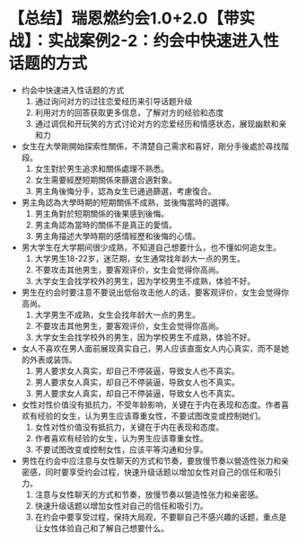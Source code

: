# 【总结】瑞恩燃约会1.0+2.0【带实战】：实战案例2-2：约会中快速进入性话题的方式

-   约会中快速进入性话题的方式
    1.  通过询问对方的过往恋爱经历来引导话题升级
    2.  利用对方的回答获取更多信息，了解对方的经验和态度
    3.  通过调侃和开玩笑的方式讨论对方的恋爱经历和情感状态，展现幽默和亲和力
-   女生在大學剛開始探索性關係，不清楚自己需求和喜好，剛分手後處於尋找階段。
    1.  女生對於男生追求和關係處理不熟悉。
    2.  女生需要經歷短期關係來篩選合適對象。
    3.  男主角後悔分手，認為女生已通過篩選，考慮復合。
-   男主角認為大學時期的短期關係不成熟，並後悔當時的選擇。
    1.  男主角對於短期關係的後果感到後悔。
    2.  男主角認為當時的關係不是真正的愛情。
    3.  男主角描述大學時期的感情經歷和後悔的心情。
-   男大学生在大学期间很少成熟，不知道自己想要什么，也不懂如何追女生。
    1.  大学男生18-22岁，迷茫期，女生通常找年龄大一点的男生。
    2.  不要攻击其他男生，要客观评价，女生会觉得你高尚。
    3.  大学女生会找学校外的男生，因为学校男生不成熟，体验不好。
-   男生在约会时要注意不要说出低俗攻击他人的话，要客观评价，女生会觉得你高尚。
    1.  大学男生不成熟，女生会找年龄大一点的男生。
    2.  不要攻击其他男生，要客观评价，女生会觉得你高尚。
    3.  大学女生会找学校外的男生，因为学校男生不成熟，体验不好。
-   女人不喜欢在男人面前展现真实自己，男人应该直面女人内心真实，而不是她的外表或装饰。
    1.  男人要求女人真实，却自己不停装逼，导致女人也不真实。
    2.  男人要求女人真实，却自己不停装逼，导致女人也不真实。
    3.  男人要求女人真实，却自己不停装逼，导致女人也不真实。
-   女性对性价值没有抵抗力，不受年龄影响，关键在于内在表现和态度。作者喜欢有经验的女生，认为男生应该尊重女性，不要试图改变或控制她们。
    1.  女性对性价值没有抵抗力，关键在于内在表现和态度。
    2.  作者喜欢有经验的女生，认为男生应该尊重女性。
    3.  不要试图改变或控制女性，应该平等沟通和分享。
-   男性在约会中应注意与女性聊天的方式和节奏，要放慢节奏以營造性张力和亲密感，同时要享受约会过程，快速升级话题以增加女性对自己的信任和吸引力。
    1.  注意与女性聊天的方式和节奏，放慢节奏以營造性张力和亲密感。
    2.  快速升级话题以增加女性对自己的信任和吸引力。
    3.  在约会中要享受过程，保持大局观，不要聊自己不感兴趣的话题，重点是让女性体验自己和了解自己想要什么。